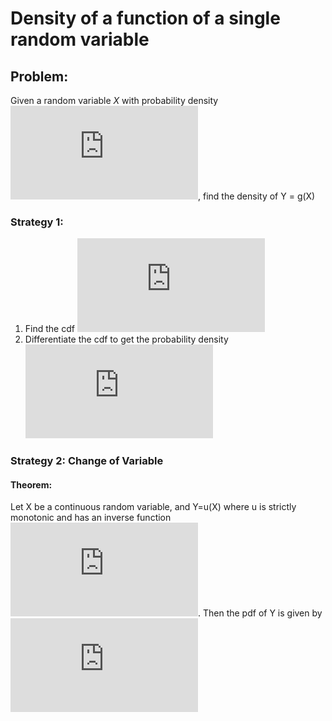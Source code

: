 # Density of a function of a single random variable

## Problem:

Given a random variable *X* with probability density ![equation](https://latex.codecogs.com/gif.latex?f_X%28x%29), find the density of Y = g(X) 

### Strategy 1:
1. Find the cdf ![equation](https://latex.codecogs.com/gif.latex?F_Y%28y%29)
1. Differentiate the cdf to get the probability density ![equation](https://latex.codecogs.com/gif.latex?f_Y%28y%29)

### Strategy 2: Change of Variable
#### Theorem:
Let X be a continuous random variable, and Y=u(X) where u is strictly monotonic and has an inverse function ![equation](https://latex.codecogs.com/gif.latex?u%5E%7B-1%7D%28x%29). Then the pdf of Y is given by ![equation](https://latex.codecogs.com/gif.latex?f_Y%28y%29%20%3D%20f_X%28u%5E%7B-1%7D%28y%29%29%7Cv%28y%29%7C%2C%20v%3D%5Cfrac%7Bd%7D%7Bdy%7Du%5E%7B-1%7D%28y%29)
